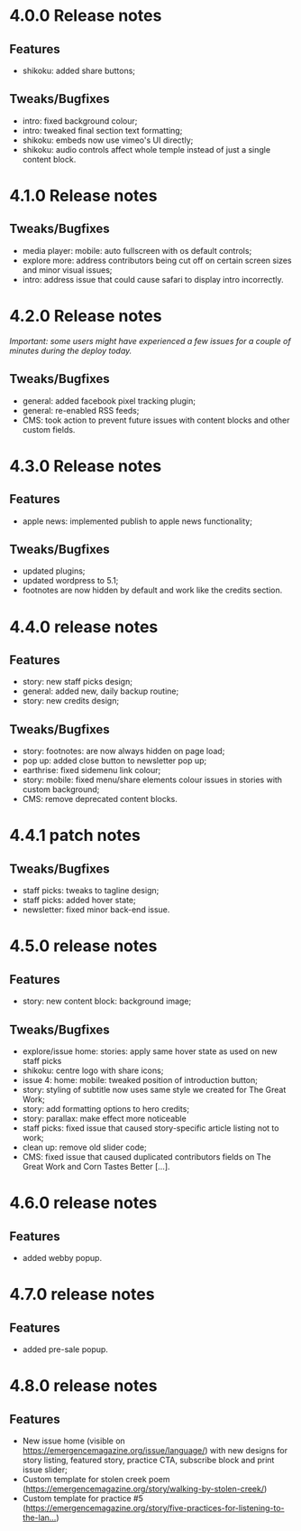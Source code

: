# 4.0.0 Release notes
## Features
* shikoku: added share buttons;


## Tweaks/Bugfixes
* intro: fixed background colour;
* intro: tweaked final section text formatting;
* shikoku: embeds now use vimeo's UI directly;
* shikoku: audio controls affect whole temple instead of just a single content block.


# 4.1.0 Release notes
## Tweaks/Bugfixes
* media player: mobile: auto fullscreen with os default controls;
* explore more: address contributors being cut off on certain screen sizes and minor visual issues;
* intro: address issue that could cause safari to display intro incorrectly.


# 4.2.0 Release notes

_Important: some users might have experienced a few issues for a couple of minutes during the deploy today._

## Tweaks/Bugfixes
* general: added facebook pixel tracking plugin;
* general: re-enabled RSS feeds;
* CMS: took action to prevent future issues with content blocks and other custom fields.


# 4.3.0 Release notes
## Features
* apple news: implemented publish to apple news functionality;

## Tweaks/Bugfixes
* updated plugins;
* updated wordpress to 5.1;
* footnotes are now hidden by default and work like the credits section.


# 4.4.0 release notes
## Features
* story: new staff picks design;
* general: added new, daily backup routine;
* story: new credits design;

## Tweaks/Bugfixes
* story: footnotes: are now always hidden on page load;
* pop up: added close button to newsletter pop up;
* earthrise: fixed sidemenu link colour;
* story: mobile: fixed menu/share elements colour issues in stories with custom background;
* CMS: remove deprecated content blocks.


# 4.4.1 patch notes
## Tweaks/Bugfixes
* staff picks: tweaks to tagline design;
* staff picks: added hover state;
* newsletter: fixed minor back-end issue.


# 4.5.0 release notes
## Features
* story: new content block: background image;

## Tweaks/Bugfixes
* explore/issue home: stories: apply same hover state as used on new staff picks
* shikoku: centre logo with share icons;
* issue 4: home: mobile: tweaked position of introduction button;
* story: styling of subtitle now uses same style we created for The Great Work;
* story: add formatting options to hero credits;
* story: parallax: make effect more noticeable
* staff picks: fixed issue that caused story-specific article listing not to work;
* clean up: remove old slider code;
* CMS: fixed issue that caused duplicated contributors fields on The Great Work and Corn Tastes Better […].

# 4.6.0 release notes
## Features
* added webby popup.


# 4.7.0 release notes
## Features
* added pre-sale popup.


# 4.8.0 release notes
## Features
* New issue home (visible on https://emergencemagazine.org/issue/language/) with new designs for story listing, featured story, practice CTA, subscribe block and print issue slider;
* Custom template for stolen creek poem (https://emergencemagazine.org/story/walking-by-stolen-creek/)
* Custom template for practice #5 (https://emergencemagazine.org/story/five-practices-for-listening-to-the-lan…)
